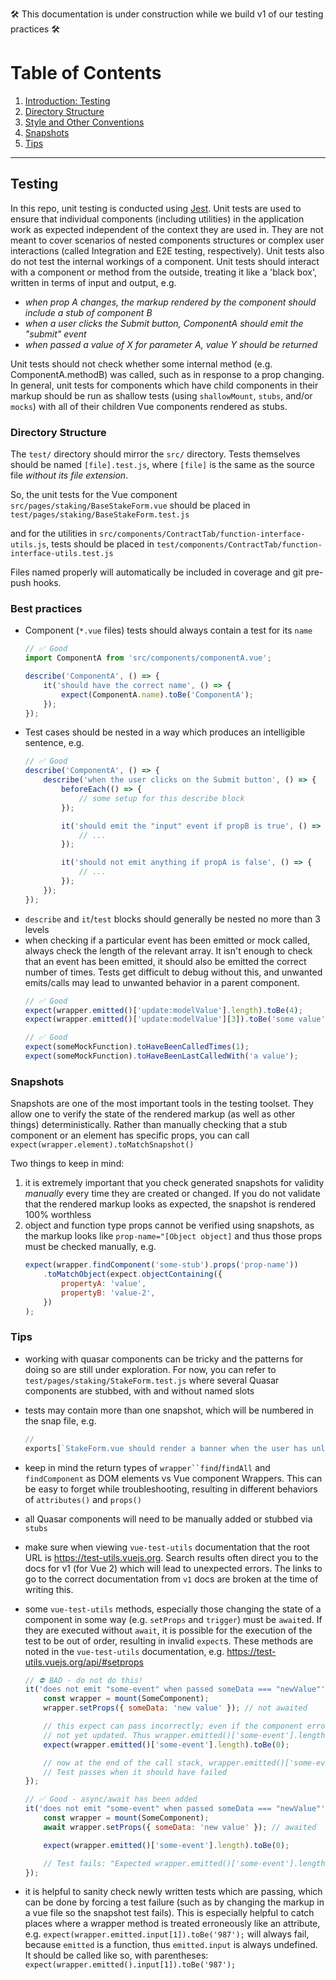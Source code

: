 🛠️ This documentation is under construction while we build v1 of our testing practices 🛠️

# Table of Contents
1. [Introduction: Testing](#intro)
2. [Directory Structure](#directory-structure)
3. [Style and Other Conventions](#conventions)
4. [Snapshots](#snapshots)
5. [Tips](#tips)
<hr></hr>

## Testing <a name="#intro"></a>
In this repo, unit testing is conducted using [Jest](https://jestjs.io/). Unit tests are used to ensure that individual
components (including utilities) in the application work as expected independent of the context they are used in.
They are not meant to cover scenarios of nested components structures or complex user interactions
(called Integration and E2E testing, respectively). Unit tests also do not test the internal
workings of a component. Unit tests should interact with a component or method from the outside, treating it like a
'black box', written in terms of input and output, e.g.
- _when prop A changes, the markup rendered by the component should include a stub of component B_
- _when a user clicks the Submit button, ComponentA should emit the "submit" event_
- _when passed a value of X for parameter A, value Y should be returned_

Unit tests should not check whether some internal method (e.g. ComponentA.methodB) was called, such as in
response to a prop changing. In general, unit tests for components which have child components in their markup should be run as shallow tests
(using `shallowMount`, `stubs`, and/or `mocks`) with all of their children Vue components rendered as stubs.


### Directory Structure <a name="#directory-structure"></a>
The `test/` directory should mirror the `src/` directory. Tests themselves should be named `[file].test.js`,
where `[file]` is the same as the source file _without its file extension_.

So, the unit tests for the Vue component `src/pages/staking/BaseStakeForm.vue`
should be placed in `test/pages/staking/BaseStakeForm.test.js`

and for the utilities in `src/components/ContractTab/function-interface-utils.js`, tests should be placed in
`test/components/ContractTab/function-interface-utils.test.js`

Files named properly will automatically be included in coverage and git pre-push hooks.

### Best practices <a name="#conventions"></a>
- Component (`*.vue` files) tests should always contain a test for its `name`
    ```js
    // ✅ Good
    import ComponentA from 'src/components/componentA.vue';

    describe('ComponentA', () => {
        it('should have the correct name', () => {
            expect(ComponentA.name).toBe('ComponentA');
        });
    });
    ```
- Test cases should be nested in a way which produces an intelligible sentence, e.g.
    ```js
    // ✅ Good
    describe('ComponentA', () => {
        describe('when the user clicks on the Submit button', () => {
            beforeEach(() => {
                // some setup for this describe block
            });

            it('should emit the "input" event if propB is true', () => {
                // ...
            });

            it('should not emit anything if propA is false', () => {
                // ...
            });
        });
    });
    ```
- `describe` and `it`/`test` blocks should generally be nested no more than 3 levels
- when checking if a particular event has been emitted or mock called, always check the length of the relevant array.
It isn't enough to check that an event has been emitted, it should also be emitted the correct number of times.
Tests get difficult to debug without this, and unwanted emits/calls may lead to unwanted behavior in a parent component.
    ```js
    // ✅ Good
    expect(wrapper.emitted()['update:modelValue'].length).toBe(4);
    expect(wrapper.emitted()['update:modelValue'][3]).toBe('some value');

    // ✅ Good
    expect(someMockFunction).toHaveBeenCalledTimes(1);
    expect(someMockFunction).toHaveBeenLastCalledWith('a value');
    ```


### Snapshots <a name="#snapshots"></a>
Snapshots are one of the most important tools in the testing toolset. They allow one to verify the state of the rendered
markup (as well as other things) deterministically. Rather than manually checking that a stub component or an element
has specific props, you can call `expect(wrapper.element).toMatchSnapshot()`

Two things to keep in mind:
1. it is extremely important that you check generated snapshots for validity _manually_ every time they are created or
changed. If you do not validate that the rendered markup looks as expected, the snapshot is rendered 100% worthless
2. object and function type props cannot be verified using snapshots, as the markup looks like
`prop-name="[Object object]` and thus those props must be checked manually, e.g.
    ```js
    expect(wrapper.findComponent('some-stub').props('prop-name'))
        .toMatchObject(expect.objectContaining({
            propertyA: 'value',
            propertyB: 'value-2',
        })
   );
    ```

### Tips <a name="#tips"></a>
- working with quasar components can be tricky and the patterns for doing so are still under exploration. For now,
you can refer to `test/pages/staking/StakeForm.test.js` where several Quasar components are stubbed, with and without
named slots
- tests may contain more than one snapshot, which will be numbered in the snap file, e.g.
    ```js
    //                                                                            ⬇️ here
    exports[`StakeForm.vue should render a banner when the user has unlocked TLOS 3`] = `...`
    ```
- keep in mind the return types of `wrapper``find`/`findAll` and `findComponent` as DOM elements vs Vue component
Wrappers. This can be easy to forget while troubleshooting, resulting in different behaviors of
`attributes()` and `props()`
- all Quasar components will need to be manually added or stubbed via `stubs`
- make sure when viewing `vue-test-utils` documentation that the root URL is https://test-utils.vuejs.org. Search results
often direct you to the docs for v1 (for Vue 2) which will lead to unexpected errors. The links to go to the correct
documentation from `v1` docs are broken at the time of writing this.
- some `vue-test-utils` methods, especially those changing the state of a component in some way
(e.g. `setProps` and `trigger`) must be `await`ed. If they are executed without `await`, it is possible for the
execution of the test to be out of order, resulting in invalid `expect`s. These methods are noted in the
`vue-test-utils` documentation, e.g. https://test-utils.vuejs.org/api/#setprops
    ```js
    // ⛔ BAD - do not do this!
    it('does not emit "some-event" when passed someData === "newValue"', () => {
        const wrapper = mount(SomeComponent);
        wrapper.setProps({ someData: 'new value' }); // not awaited

        // this expect can pass incorrectly; even if the component erroneously emits 'some-event', the component has
        // not yet updated. Thus wrapper.emitted()['some-event'].length will still be 0, leading to a missed error
        expect(wrapper.emitted()['some-event'].length).toBe(0);

        // now at the end of the call stack, wrapper.emitted()['some-event'].length is incremented from 0 to 1
        // Test passes when it should have failed
    });
    ```

    ```js
    // ✅ Good - async/await has been added
    it('does not emit "some-event" when passed someData === "newValue"', async () => { // async added to the arrow function
        const wrapper = mount(SomeComponent);
        await wrapper.setProps({ someData: 'new value' }); // awaited

        expect(wrapper.emitted()['some-event'].length).toBe(0);

        // Test fails: "Expected wrapper.emitted()['some-event'].length to be 0, instead got 1"
    });
    ```
- it is helpful to sanity check newly written tests which are passing, which can be done by
forcing a test failure (such as by changing the markup in a vue file so the snapshot test fails). This is especially
helpful to catch places where a wrapper method is treated erroneously like an attribute,
e.g. `expect(wrapper.emitted.input[1]).toBe('987');` will always fail, because `emitted` is a function, thus
`emitted.input` is always undefined. It should be called like so, with parentheses:
`expect(wrapper.emitted().input[1]).toBe('987');`

###
